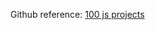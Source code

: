 Github reference: [100 js projects](https://github.com/sahandghavidel/HTML-CSS-JavaScript-projects-for-beginners/blob/main/projects/to-do-list/index.html)
